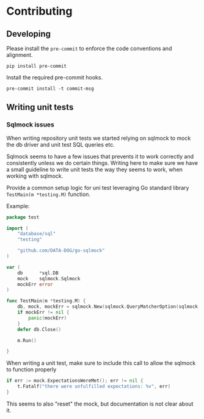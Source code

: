 # Contributing

## Developing

Please install the `pre-commit` to enforce the code conventions and alignment.

```shell
pip install pre-commit
```

Install the required pre-commit hooks.

```shell
pre-commit install -t commit-msg
```

## Writing unit tests

### Sqlmock issues

When writing repository unit tests we started relying on sqlmock to mock the db driver and unit test SQL queries etc.

Sqlmock seems to have a few issues that prevents it to work correctly and consistently unless we do certain things.
Writing here to make sure we have a small guideline to write unit tests the way they seems to work, when working with
sqlmock.

Provide a common setup logic for uni test leveraging Go standard library `TestMain(m *testing.M)` function.

Example:

```go
package test

import (
	"database/sql"
	"testing"

	"github.com/DATA-DOG/go-sqlmock"
)

var (
	db      *sql.DB
	mock    sqlmock.Sqlmock
	mockErr error
)

func TestMain(m *testing.M) {
	db, mock, mockErr = sqlmock.New(sqlmock.QueryMatcherOption(sqlmock.QueryMatcherEqual))
	if mockErr != nil {
		panic(mockErr)
	}
	defer db.Close()

	m.Run()

}

```

When writing a unit test, make sure to include this call to allow the sqlmock to function properly

```go
if err := mock.ExpectationsWereMet(); err != nil {
    t.Fatalf("there were unfulfilled expectations: %v", err)
}

```

This seems to also "reset" the mock, but documentation is not clear about it.

